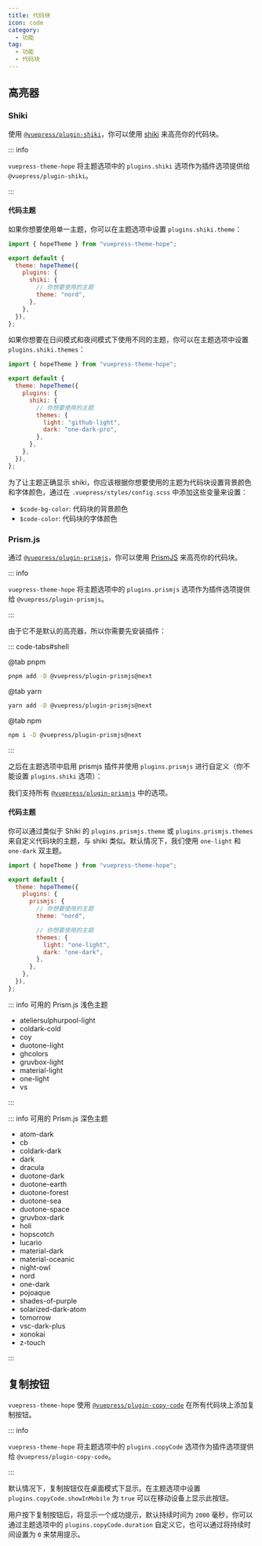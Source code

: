 ```yaml
---
title: 代码块
icon: code
category:
  - 功能
tag:
  - 功能
  - 代码块
---
```


## 高亮器

### Shiki

使用 [`@vuepress/plugin-shiki`][shiki]，你可以使用 [shiki](https://shiki.style) 来高亮你的代码块。

::: info

`vuepress-theme-hope` 将主题选项中的 `plugins.shiki` 选项作为插件选项提供给 `@vuepress/plugin-shiki`。

:::

#### 代码主题

如果你想要使用单一主题，你可以在主题选项中设置 `plugins.shiki.theme`：

```js {8} title=".vuepress/config.js"
import { hopeTheme } from "vuepress-theme-hope";

export default {
  theme: hopeTheme({
    plugins: {
      shiki: {
        // 你想要使用的主题
        theme: "nord",
      },
    },
  }),
};
```

如果你想要在日间模式和夜间模式下使用不同的主题，你可以在主题选项中设置 `plugins.shiki.themes`：

```js {8-11} title=".vuepress/config.js"
import { hopeTheme } from "vuepress-theme-hope";

export default {
  theme: hopeTheme({
    plugins: {
      shiki: {
        // 你想要使用的主题
        themes: {
          light: "github-light",
          dark: "one-dark-pro",
        },
      },
    },
  }),
};
```

为了让主题正确显示 shiki，你应该根据你想要使用的主题为代码块设置背景颜色和字体颜色，通过在 `.vuepress/styles/config.scss` 中添加这些变量来设置：

- `$code-bg-color`: 代码块的背景颜色
- `$code-color`: 代码块的字体颜色

### Prism.js

通过 [`@vuepress/plugin-prismjs`][prismjs]，你可以使用 [PrismJS](https://prismjs.com) 来高亮你的代码块。

::: info

`vuepress-theme-hope` 将主题选项中的 `plugins.prismjs` 选项作为插件选项提供给 `@vuepress/plugin-prismjs`。

:::

由于它不是默认的高亮器，所以你需要先安装插件：

::: code-tabs#shell

@tab pnpm

```bash
pnpm add -D @vuepress/plugin-prismjs@next
```

@tab yarn

```bash
yarn add -D @vuepress/plugin-prismjs@next
```

@tab npm

```bash
npm i -D @vuepress/plugin-prismjs@next
```

:::

之后在主题选项中启用 prismjs 插件并使用 `plugins.prismjs` 进行自定义（你不能设置 `plugins.shiki` 选项）：

我们支持所有 [`@vuepress/plugin-prismjs`][prismjs] 中的选项。

#### 代码主题

你可以通过类似于 Shiki 的 `plugins.prismjs.theme` 或 `plugins.prismjs.themes` 来自定义代码块的主题，与 shiki 类似。默认情况下，我们使用 `one-light` 和 `one-dark` 双主题。

```js {8,11-14} title=".vuepress/config.js"
import { hopeTheme } from "vuepress-theme-hope";

export default {
  theme: hopeTheme({
    plugins: {
      prismjs: {
        // 你想要使用的主题
        theme: "nord",

        // 你想要使用的主题
        themes: {
          light: "one-light",
          dark: "one-dark",
        },
      },
    },
  }),
};
```

::: info 可用的 Prism.js 浅色主题

- ateliersulphurpool-light
- coldark-cold
- coy
- duotone-light
- ghcolors
- gruvbox-light
- material-light
- one-light
- vs

:::

::: info 可用的 Prism.js 深色主题

- atom-dark
- cb
- coldark-dark
- dark
- dracula
- duotone-dark
- duotone-earth
- duotone-forest
- duotone-sea
- duotone-space
- gruvbox-dark
- holi
- hopscotch
- lucario
- material-dark
- material-oceanic
- night-owl
- nord
- one-dark
- pojoaque
- shades-of-purple
- solarized-dark-atom
- tomorrow
- vsc-dark-plus
- xonokai
- z-touch

:::

## 复制按钮

`vuepress-theme-hope` 使用 [`@vuepress/plugin-copy-code`][copy-code] 在所有代码块上添加复制按钮。

::: info

`vuepress-theme-hope` 将主题选项中的 `plugins.copyCode` 选项作为插件选项提供给 `@vuepress/plugin-copy-code`。

:::

默认情况下，复制按钮仅在桌面模式下显示。在主题选项中设置 `plugins.copyCode.showInMobile` 为 `true` 可以在移动设备上显示此按钮。

用户按下复制按钮后，将显示一个成功提示，默认持续时间为 `2000` 毫秒，你可以通过主题选项中的 `plugins.copyCode.duration` 自定义它，也可以通过将持续时间设置为 `0` 来禁用提示。

[copy-code]: https://ecosystem.vuejs.press/zh/plugins/copy-code.html
[prismjs]: https://ecosystem.vuejs.press/zh/plugins/prismjs.html
[shiki]: https://ecosystem.vuejs.press/zh/plugins/shiki.html
